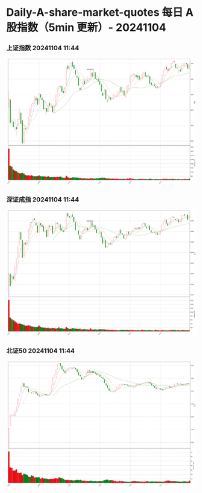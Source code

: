 
# Daily-A-share-market-quotes 每日 A 股指数（5min 更新）- 20241104

### 上证指数 20241104 11:44
![](./fig/2024/11/20241104-sh000001.png)

### 深证成指 20241104 11:44
![](./fig/2024/11/20241104-sz399001.png)

### 北证50 20241104 11:44
![](./fig/2024/11/20241104-bj899050.png)
